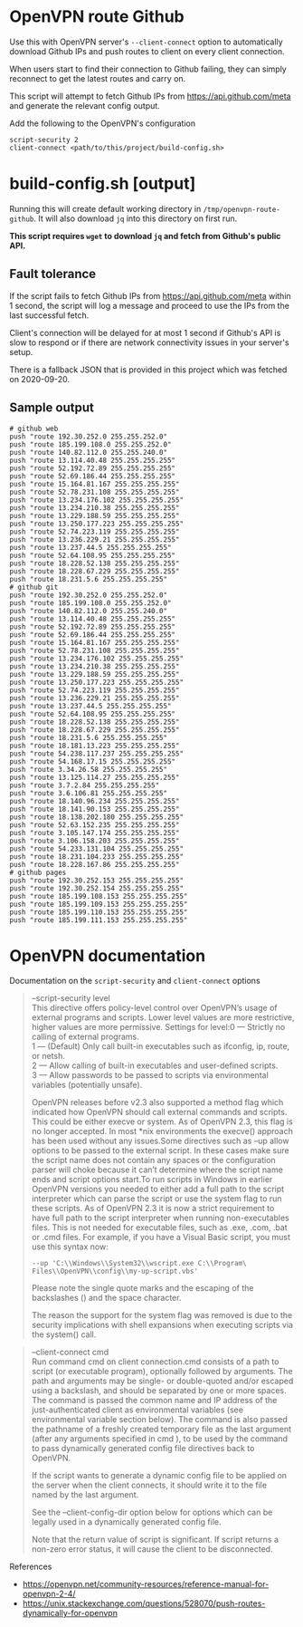 # OpenVPN route Github

Use this with OpenVPN server's `--client-connect` option to automatically
download Github IPs and push routes to client on every client connection.

When users start to find their connection to Github failing, they can simply
reconnect to get the latest routes and carry on.

This script will attempt to fetch Github IPs from https://api.github.com/meta
and generate the relevant config output.

Add the following to the OpenVPN's configuration

```
script-security 2
client-connect <path/to/this/project/build-config.sh>
```

# build-config.sh [output]

Running this will create default working directory in
`/tmp/openvpn-route-github`. It will also download `jq` into this directory
on first run.

**This script requires `wget` to download `jq` and fetch from Github's
public API.**

## Fault tolerance

If the script fails to fetch Github IPs from https://api.github.com/meta within
1 second, the script will log a message and proceed to use the IPs from the
last successful fetch.

Client's connection will be delayed for at most 1 second if Github's API is
slow to respond or if there are network connectivity issues in your server's
setup.

There is a fallback JSON that is provided in this project which was fetched on
2020-09-20.

## Sample output
```
# github web
push "route 192.30.252.0 255.255.252.0"
push "route 185.199.108.0 255.255.252.0"
push "route 140.82.112.0 255.255.240.0"
push "route 13.114.40.48 255.255.255.255"
push "route 52.192.72.89 255.255.255.255"
push "route 52.69.186.44 255.255.255.255"
push "route 15.164.81.167 255.255.255.255"
push "route 52.78.231.108 255.255.255.255"
push "route 13.234.176.102 255.255.255.255"
push "route 13.234.210.38 255.255.255.255"
push "route 13.229.188.59 255.255.255.255"
push "route 13.250.177.223 255.255.255.255"
push "route 52.74.223.119 255.255.255.255"
push "route 13.236.229.21 255.255.255.255"
push "route 13.237.44.5 255.255.255.255"
push "route 52.64.108.95 255.255.255.255"
push "route 18.228.52.138 255.255.255.255"
push "route 18.228.67.229 255.255.255.255"
push "route 18.231.5.6 255.255.255.255"
# github git
push "route 192.30.252.0 255.255.252.0"
push "route 185.199.108.0 255.255.252.0"
push "route 140.82.112.0 255.255.240.0"
push "route 13.114.40.48 255.255.255.255"
push "route 52.192.72.89 255.255.255.255"
push "route 52.69.186.44 255.255.255.255"
push "route 15.164.81.167 255.255.255.255"
push "route 52.78.231.108 255.255.255.255"
push "route 13.234.176.102 255.255.255.255"
push "route 13.234.210.38 255.255.255.255"
push "route 13.229.188.59 255.255.255.255"
push "route 13.250.177.223 255.255.255.255"
push "route 52.74.223.119 255.255.255.255"
push "route 13.236.229.21 255.255.255.255"
push "route 13.237.44.5 255.255.255.255"
push "route 52.64.108.95 255.255.255.255"
push "route 18.228.52.138 255.255.255.255"
push "route 18.228.67.229 255.255.255.255"
push "route 18.231.5.6 255.255.255.255"
push "route 18.181.13.223 255.255.255.255"
push "route 54.238.117.237 255.255.255.255"
push "route 54.168.17.15 255.255.255.255"
push "route 3.34.26.58 255.255.255.255"
push "route 13.125.114.27 255.255.255.255"
push "route 3.7.2.84 255.255.255.255"
push "route 3.6.106.81 255.255.255.255"
push "route 18.140.96.234 255.255.255.255"
push "route 18.141.90.153 255.255.255.255"
push "route 18.138.202.180 255.255.255.255"
push "route 52.63.152.235 255.255.255.255"
push "route 3.105.147.174 255.255.255.255"
push "route 3.106.158.203 255.255.255.255"
push "route 54.233.131.104 255.255.255.255"
push "route 18.231.104.233 255.255.255.255"
push "route 18.228.167.86 255.255.255.255"
# github pages
push "route 192.30.252.153 255.255.255.255"
push "route 192.30.252.154 255.255.255.255"
push "route 185.199.108.153 255.255.255.255"
push "route 185.199.109.153 255.255.255.255"
push "route 185.199.110.153 255.255.255.255"
push "route 185.199.111.153 255.255.255.255"

```

# OpenVPN documentation 
Documentation on the `script-security` and `client-connect` options

>–script-security level  
>This directive offers policy-level control over OpenVPN’s usage of external
>programs and scripts. Lower level values are more restrictive, higher values
>are more permissive. Settings for level:0 — Strictly no calling of external
>programs.  
>1 — (Default) Only call built-in executables such as ifconfig, ip, route, or
>    netsh.  
>2 — Allow calling of built-in executables and user-defined scripts.  
>3 — Allow passwords to be passed to scripts via environmental variables
>    (potentially unsafe).  
>
>OpenVPN releases before v2.3 also supported a method flag which indicated how
>OpenVPN should call external commands and scripts. This could be either execve
>or system. As of OpenVPN 2.3, this flag is no longer accepted. In most *nix
>environments the execve() approach has been used without any issues.Some
>directives such as –up allow options to be passed to the external script. In
>these cases make sure the script name does not contain any spaces or the
>configuration parser will choke because it can’t determine where the script
>name ends and script options start.To run scripts in Windows in earlier OpenVPN
>versions you needed to either add a full path to the script interpreter which
>can parse the script or use the system flag to run these scripts. As of OpenVPN
>2.3 it is now a strict requirement to have full path to the script interpreter
>when running non-executables files. This is not needed for executable files,
>such as .exe, .com, .bat or .cmd files. For example, if you have a Visual Basic
>script, you must use this syntax now:  
>
>  ```--up 'C:\\Windows\\System32\\wscript.exe C:\\Program\ Files\\OpenVPN\\config\\my-up-script.vbs'```
>
>Please note the single quote marks and the escaping of the backslashes (\) and
>the space character.
>
>The reason the support for the system flag was removed is due to the security
>implications with shell expansions when executing scripts via the system() call.

>–client-connect cmd  
>Run command cmd on client connection.cmd consists of a path to script (or 
>executable program), optionally followed by arguments. The path and arguments
>may be single- or double-quoted and/or escaped using a backslash, and should be
>separated by one or more spaces.  
>The command is passed the common name and IP address of the just-authenticated
>client as environmental variables (see environmental variable section below).
>The command is also passed the pathname of a freshly created temporary file as
>the last argument (after any arguments specified in cmd ), to be used by the
>command to pass dynamically generated config file directives back to OpenVPN.  
>
>If the script wants to generate a dynamic config file to be applied on the
>server when the client connects, it should write it to the file named by the
>last argument.
>
>See the –client-config-dir option below for options which can be legally used
>in a dynamically generated config file.
>
>Note that the return value of script is significant. If script returns a
>non-zero error status, it will cause the client to be disconnected.


References
- https://openvpn.net/community-resources/reference-manual-for-openvpn-2-4/
- https://unix.stackexchange.com/questions/528070/push-routes-dynamically-for-openvpn


